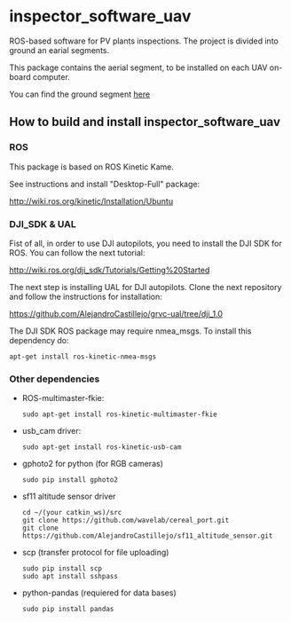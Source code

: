# inspector_software_uav

ROS-based software for PV plants inspections. The project is divided into ground an earial segments.

This package contains the aerial segment, to be installed on each UAV on-board computer.

You can find the ground segment [here](http://olaf.grupotsk.com:8080/inspector/us/inspector_gcs.git)

## How to build and install inspector_software_uav

### ROS 

This package is based on ROS Kinetic Kame.

See instructions and install "Desktop-Full" package:

http://wiki.ros.org/kinetic/Installation/Ubuntu

### DJI_SDK & UAL

Fist of all, in order to use DJI autopilots, you need to install the DJI SDK for ROS. You can follow the next tutorial:

http://wiki.ros.org/dji_sdk/Tutorials/Getting%20Started

The next step is installing UAL for DJI autopilots. Clone the next repository and follow the instructions for installation:

https://github.com/AlejandroCastillejo/grvc-ual/tree/dji_1.0

The DJI SDK ROS package may require nmea_msgs. To install this dependency do:
```
apt-get install ros-kinetic-nmea-msgs
```

### Other dependencies 

 * ROS-multimaster-fkie:
    ```
    sudo apt-get install ros-kinetic-multimaster-fkie
    ```

 * usb_cam driver:
    ```
    sudo apt-get install ros-kinetic-usb-cam
    ```

 * gphoto2 for python (for RGB cameras)
    ```
    sudo pip install gphoto2
    ```

 * sf11 altitude sensor driver
    ```
    cd ~/(your catkin_ws)/src
    git clone https://github.com/wavelab/cereal_port.git
    git clone https://github.com/AlejandroCastillejo/sf11_altitude_sensor.git
    ```

 * scp (transfer protocol for file uploading)
    ```
    sudo pip install scp
    sudo apt install sshpass
    ```
 
 * python-pandas (requiered for data bases)
    ```
    sudo pip install pandas
    ```
